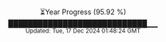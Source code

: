 <p align="center">
⏳Year Progress (95.92 %) <br>
████████████████████████████▁▁ <br>
<sub>Updated: Tue, 17 Dec 2024 01:48:24 GMT</sub>
</p>

